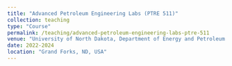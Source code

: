 ```yaml
---
title: "Advanced Petroleum Engineering Labs (PTRE 511)"
collection: teaching
type: "Course"
permalink: /teaching/advanced-petroleum-engineering-labs-ptre-511
venue: "University of North Dakota, Department of Energy and Petroleum Engineering"
date: 2022-2024
location: "Grand Forks, ND, USA"
---
```

